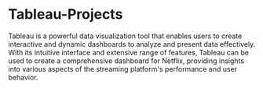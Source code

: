 # Tableau-Projects

Tableau is a powerful data visualization tool that enables users to create interactive and dynamic dashboards to analyze and present data effectively. With its intuitive interface and extensive range of features, Tableau can be used to create a comprehensive dashboard for Netflix, providing insights into various aspects of the streaming platform's performance and user behavior.
